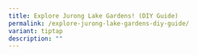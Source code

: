```yaml
---
title: Explore Jurong Lake Gardens! (DIY Guide)
permalink: /explore-jurong-lake-gardens-diy-guide/
variant: tiptap
description: ""
---
```

<p></p>